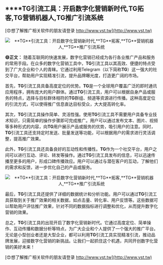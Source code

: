 ## ****TG**引流工具：开启数字化营销新时代,**TG**拓客,**TG**营销机器人,**TG**推广引流系统**

[😍想了解推广相关软件的朋友请登录 http://www.vst.tw](http://www.vst.tw)

 <center><img src="https://vst.tw/MP4/tuiguang/png/1.png" alt="**TG**引流工具：开启数字化营销新时代,**TG**拓客,**TG**营销机器人,**TG**推广引流系统"></center>

**😄正文：**
随着互联网的快速发展，数字化营销已经成为各行各业推广产品和服务的常用手段。在众多的数字化营销工具中，**TG**引流工具以其高效、便捷的特点受到了广大企业和个人的青睐。它通过利用Telegram（以下简称**TG**）这一强大的社交平台，帮助用户实现精准引流，提升品牌曝光度，打造更广阔的市场。

首先，**TG**引流工具具备高度定位的优势。**TG**是一个全球用户覆盖广泛的即时通讯应用程序，拥有庞大的用户群体。通过**TG**引流工具，用户可以根据自身产品或服务的特点，选择与目标群体相符的**TG**群组、频道等资源进行传播。这种高度定位的引流方式，可以使得推广信息直达目标受众，大大提高转化率。

其次，**TG**引流工具操作简单、灵活性强。使用**TG**引流工具不需要用户具备专业技术知识，只需简单的操作步骤即可完成推广。用户可以通过发布文本、图片、视频等多种形式的内容，向**TG**用户展示产品或服务的优势，吸引用户的注意。同时，**TG**引流工具还支持定时发送、批量发送等功能，可以根据用户的需求进行灵活调整，提高推广效果。

此外，**TG**引流工具还具备良好的互动性和传播性。**TG**作为一个社交平台，用户之间可以进行互动、评论、转发等操作。通过**TG**引流工具发布的信息，可以迅速传播至更多的用户，形成口碑传播效应。用户可以通过与潜在客户的互动，了解他们的需求和反馈，进一步优化自己的产品或服务。

 <center><img src="https://vst.tw/MP4/tuiguang/png/2.png" alt="**TG**引流工具：开启数字化营销新时代,**TG**拓客,**TG**营销机器人,**TG**推广引流系统"></center>

最后，**TG**引流工具还提供了详细的数据统计和分析功能。用户可以通过**TG**引流工具获取到关于推广效果的相关数据，如点击量、转化率、用户反馈等。这些数据可以帮助用户评估推广效果，针对不同的数据指标进行调整和优化，从而提升数字化营销的效果。

总之，**TG**引流工具的出现开启了数字化营销新时代。它通过高度定位、简单操作、互动传播和数据分析等特点，为广大企业和个人提供了一个强大的推广平台。无论是小型创业者还是大型企业，都可以利用**TG**引流工具实现精准引流，推动品牌发展，迎接数字化营销的新挑战。让我们一起抓住这个机遇，共同开创数字化营销的美好未来！

[😍想了解推广相关软件的朋友请登录 http://www.vst.tw](http://www.vst.tw)



